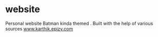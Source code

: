 # website
Personal website
Batman kinda themed . Built with the help of various sources
www.karthik.epizy.com
